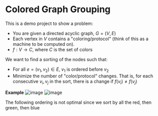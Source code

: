 # Colored Graph Grouping
This is a demo project to show a problem:
- You are given a directed acyclic graph, $G = (V,E)$
- Each vertex in $V$ contains a "coloring/protocol" (think of this as a machine to be computed on).
- $f : V \to C$, where $C$ is the set of colors

We want to find a sorting of the nodes such that:
- For all $e = (v_1, v_2) \in E$, $v_1$ is ordered before $v_2$
- Minimize the number of "color/protocol" changes. That is, for each consecutive $v_i, v_j$ in the sort, there is a change if $f(v_i) \neq f(v_j)$

**Example**
![image](https://github.com/willwng/colored-tree-grouping/assets/8275672/e054caf5-f0d0-4e10-860a-10c11f228855)
![image](https://github.com/willwng/colored-tree-grouping/assets/8275672/019989a2-7a84-4793-9d58-e458f9814bae)

The following ordering is not optimal since we sort by all the red, then green, then blue
